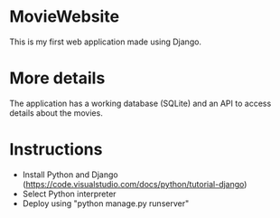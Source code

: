 # MovieWebsite
This is my first web application made using Django. 

# More details
The application has a working database (SQLite) and an API to access details about the movies.

# Instructions
- Install Python and Django (https://code.visualstudio.com/docs/python/tutorial-django)
- Select Python interpreter
- Deploy using "python manage.py runserver"
